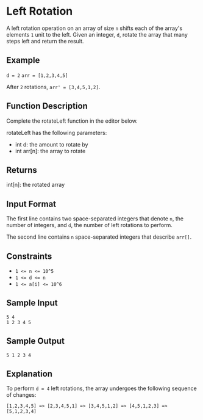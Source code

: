 # Left Rotation

A left rotation operation on an array of size `n` shifts each of the array's elements `1` unit to the left. Given an integer, `d`, rotate the array that many steps left and return the result.

## Example

`d = 2`
`arr = [1,2,3,4,5]`

After `2` rotations, `arr' = [3,4,5,1,2]`.

## Function Description

Complete the rotateLeft function in the editor below.

rotateLeft has the following parameters:

* int d: the amount to rotate by
* int arr[n]: the array to rotate

## Returns

int[n]: the rotated array

## Input Format

The first line contains two space-separated integers that denote `n`, the number of integers, and `d`, the number of left rotations to perform.

The second line contains `n` space-separated integers that describe `arr[]`.

## Constraints

* `1 <= n <= 10^5`
* `1 <= d <= n`
* `1 <= a[i] <= 10^6`

## Sample Input

```
5 4
1 2 3 4 5
```

## Sample Output

```
5 1 2 3 4
```

## Explanation

To perform `d = 4` left rotations, the array undergoes the following sequence of changes:

`[1,2,3,4,5] => [2,3,4,5,1] => [3,4,5,1,2] => [4,5,1,2,3] => [5,1,2,3,4]`

